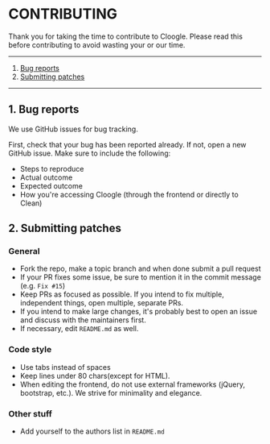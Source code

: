 # CONTRIBUTING

Thank you for taking the time to contribute to Cloogle. Please read this before
contributing to avoid wasting your or our time.

---

1. [Bug reports](#1-bug-reports)
2. [Submitting patches](#2-submitting-patches)

---

## 1. Bug reports

We use GitHub issues for bug tracking.

First, check that your bug has been reported already. If not, open a new GitHub
issue. Make sure to include the following:

 - Steps to reproduce
 - Actual outcome
 - Expected outcome
 - How you're accessing Cloogle (through the frontend or directly to Clean)

## 2. Submitting patches

### General

 - Fork the repo, make a topic branch and when done submit a pull request
 - If your PR fixes some issue, be sure to mention it in the commit message
   (e.g. `Fix #15`)
 - Keep PRs as focused as possible. If you intend to fix multiple, independent
   things, open multiple, separate PRs.
 - If you intend to make large changes, it's probably best to open an issue and
   discuss with the maintainers first.
 - If necessary, edit `README.md` as well.

### Code style

 - Use tabs instead of spaces
 - Keep lines under 80 chars(except for HTML).
 - When editing the frontend, do not use external frameworks (jQuery,
   bootstrap, etc.). We strive for minimality and elegance.

### Other stuff

 - Add yourself to the authors list in `README.md`
